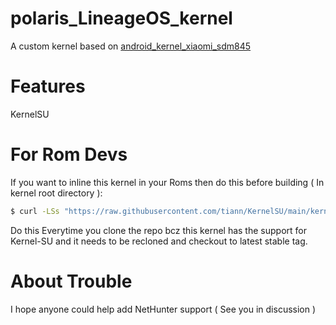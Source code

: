 # polaris_LineageOS_kernel

A custom kernel based on [android_kernel_xiaomi_sdm845](https://github.com/LineageOS/android_kernel_xiaomi_sdm845)

# Features

KernelSU

# For Rom Devs

If you want to inline this kernel in your Roms then do this before building ( In kernel root directory ):

```bash
$ curl -LSs "https://raw.githubusercontent.com/tiann/KernelSU/main/kernel/setup.sh" | bash -
```

Do this Everytime you clone the repo bcz this kernel has the support for Kernel-SU and it needs to be recloned and checkout to latest stable tag.

# About Trouble

I hope anyone could help add NetHunter support ( See you in discussion )
